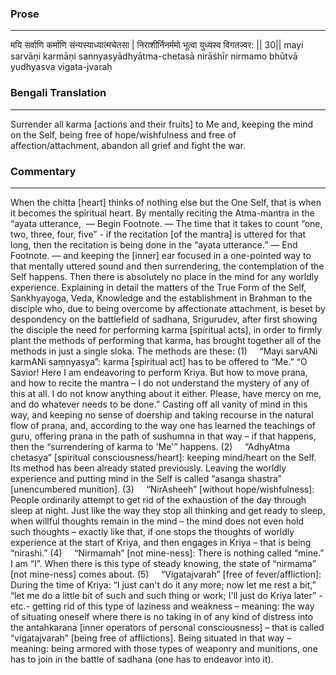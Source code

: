 ### Prose 
 --- 
मयि सर्वाणि कर्माणि संन्यस्याध्यात्मचेतसा |
निराशीर्निनर्ममो भूत्वा युध्यस्व विगतज्वर: || 30||
mayi sarvāṇi karmāṇi sannyasyādhyātma-chetasā
nirāśhīr nirmamo bhūtvā yudhyasva vigata-jvaraḥ

### Bengali Translation 
 --- 
Surrender all karma [actions and their fruits] to Me and, keeping the mind on the Self, being free of hope/wishfulness and free of affection/attachment, abandon all grief and fight the war.

### Commentary 
 --- 
When the chitta [heart] thinks of nothing else but the One Self, that is when it becomes the spiritual heart. By mentally reciting the Atma-mantra in the “ayata utterance,  — Begin Footnote. — The time that it takes to count “one, two, three, four, five” - if the recitation [of the mantra] is uttered for that long, then the recitation is being done in the “ayata utterance.” — End Footnote. — and keeping the [inner] ear focused in a one-pointed way to that mentally uttered sound and then surrendering, the contemplation of the Self happens. Then there is absolutely no place in the mind for any worldly experience. Explaining in detail the matters of the True Form of the Self, Sankhyayoga, Veda, Knowledge and the establishment in Brahman to the disciple who, due to being overcome by affectionate attachment, is beset by despondency on the battlefield of sadhana, Srigurudev, after first showing the disciple the need for performing karma [spiritual acts], in order to firmly plant the methods of performing that karma, has brought together all of the methods in just a single sloka. The methods are these: (1)     “Mayi sarvANi karmANi saṃnyasya”: karma [spiritual act] has to be offered to “Me.” “O Savior! Here I am endeavoring to perform Kriya. But how to move prana, and how to recite the mantra – I do not understand the mystery of any of this at all. I do not know anything about it either. Please, have mercy on me, and do whatever needs to be done.” Casting off all vanity of mind in this way, and keeping no sense of doership and taking recourse in the natural flow of prana, and, according to the way one has learned the teachings of guru, offering prana in the path of sushumna in that way – if that happens, then the “surrendering of karma to 'Me'” happens. (2)     “AdhyAtma chetasya” [spiritual consciousness/heart]: keeping mind/heart on the Self. Its method has been already stated previously. Leaving the worldly experience and putting mind in the Self is called “asanga shastra” [unencumbered munition]. (3)     “NirAsheeh” [without hope/wishfulness]: People ordinarily attempt to get rid of the exhaustion of the day through sleep at night. Just like the way they stop all thinking and get ready to sleep, when willful thoughts remain in the mind – the mind does not even hold such thoughts – exactly like that, if one stops the thoughts of worldly experience at the start of Kriya, and then engages in Kriya – that is being “nirashi.” (4)     “Nirmamah” [not mine-ness]: There is nothing called “mine.” I am “I”. When there is this type of steady knowing, the state of “nirmama” [not mine-ness] comes about. (5)     “Vigatajvarah” [free of fever/affliction]: During the time of Kriya: “I just can't do it any more; now let me rest a bit,” “let me do a little bit of such and such thing or work; I'll just do Kriya later” - etc.- getting rid of this type of laziness and weakness – meaning: the way of situating oneself where there is no taking in of any kind of distress into the antahkarana [inner operators of personal consciousness] – that is called “vigatajvarah” [being free of afflictions]. Being situated in that way – meaning: being armored with those types of weaponry and munitions, one has to join in the battle of sadhana (one has to endeavor into it).